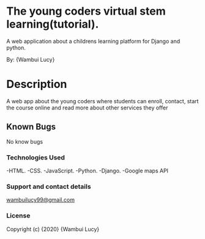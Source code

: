 # The  young coders virtual stem learning(tutorial).

A web application about a childrens learning platform for Django and python.

By: 
{Wambui Lucy}

# Description
A web app about the young coders where students can enroll, contact, start the course online and read more about other services they offer

## Known Bugs
No know bugs

### Technologies Used
-HTML. -CSS. -JavaScript. -Python. -Django. -Google maps API

### Support and contact details
wambuilucy99@gmail.com

### License
Copyright (c) {2020} {Wambui Lucy}